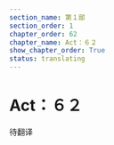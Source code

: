 ```yaml
---
section_name: 第１部
section_order: 1
chapter_order: 62
chapter_name: Act：６２
show_chapter_order: True
status: translating
---
```


# Act：６２
待翻译
